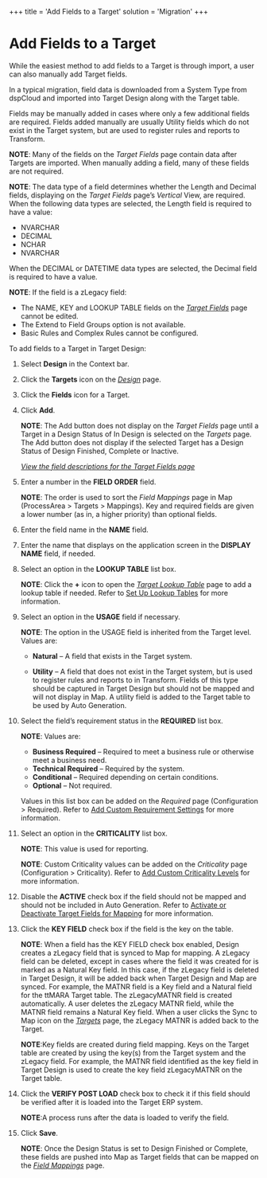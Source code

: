 +++
title = 'Add Fields to a Target'
solution = 'Migration'
+++

# Add Fields to a Target

While the easiest method to add fields to a Target is through import, a
user can also manually add Target fields.

In a typical migration, field data is downloaded from a System Type from
dspCloud and imported into Target Design along with the Target table.

Fields may be manually added in cases where only a few additional fields
are required. Fields added manually are usually Utility fields which do
not exist in the Target system, but are used to register rules and
reports to Transform.

**NOTE**: Many of the fields on the
<span style="font-style: italic;">Target Fields</span> page contain data
after Targets are imported. When manually adding a field, many of these
fields are not required.

<span style="font-weight: bold;">NOTE</span>: The data type of a field
determines whether the Length and Decimal fields, displaying on the
<span style="font-style: italic;">Target Fields</span> page’s
<span style="font-style: italic;">Vertical</span> View, are required.
When the following data types are selected, the Length field is required
to have a value:

  - NVARCHAR
  - DECIMAL
  - NCHAR
  - NVARCHAR

When the DECIMAL or DATETIME data types are selected, the Decimal field
is required to have a value.

<span style="font-weight: bold;">NOTE</span>: If the field is a zLegacy
field:

  - The NAME, KEY and LOOKUP TABLE fields on the
    <span style="font-style: italic;">[Target
    Fields](../Page_Desc/Target_Fields_H_Target_Design.htm)</span> page
    cannot be edited.
  - The Extend to Field Groups option is not available.
  - Basic Rules and Complex Rules cannot be configured.

To add fields to a Target in Target Design:

1.  Select **Design** in the Context bar.

2.  Click the <span style="font-weight: bold;">Targets</span> icon on
    the *[Design](../Page_Desc/Design.htm)* page.

3.  Click the **Fields** icon for a Target.

4.  Click **Add**.
    
    **NOTE**: The Add button does not display on the *Target Fields*
    page until a Target in a Design Status of In Design is selected on
    the *Targets* page. The Add button does not display if the selected
    Target has a Design Status of Design Finished, Complete or Inactive.
    
    *[View the field descriptions for the Target Fields
    page](../Page_Desc/Target_Fields_H_Target_Design.htm)*

5.  Enter a number in the <span style="font-weight: bold;">FIELD
    ORDER</span> field.
    
    **NOTE**: The order is used to sort the
    <span style="text-indent: -60px;font-style: italic;">Field
    Mappings</span><span style="text-indent: -60px;"> page in Map
    (ProcessArea \> Targets \> Mappings). Key and required fields are
    given a lower number (as in, a higher priority) than optional
    fields.</span>

6.  Enter the field name in the **NAME** field.

7.  Enter the name that displays on the application screen in the
    <span style="font-weight: bold;">DISPLAY NAME</span> field, if
    needed.

8.  Select an option in the **LOOKUP TABLE** list box.
    
    **NOTE**: Click the **+** icon to open the *[Target Lookup
    Table](../Page_Desc/Target_Lookup_Table_H.htm)* page to add a lookup
    table if needed. Refer to [Set Up Lookup
    Tables](Set_up_a_Simple_Lookup_Table.htm) for more information.

9.  Select an option in the
    <span style="font-weight: bold;">USAGE</span> field if necessary.
    
    **NOTE**: The option in the USAGE field is inherited from the Target
    level. Values are:
    
      - **Natural** – A field that exists in the Target system.
    
      - **Utility** – A field that does not exist in the Target system,
        but is used to register rules and reports to in Transform.
        Fields of this type should be captured in Target Design but
        should not be mapped and will not display in Map. A utility
        field is added to the Target table to be used by Auto
        Generation.

10. Select the field’s requirement status in the **REQUIRED** list box.
    
    **NOTE**: Values are:
    
      - **Business Required** – Required to meet a business rule or
        otherwise meet a business need.
      - **Technical Required** – Required by the system.
      - **Conditional** – Required depending on certain conditions.
      - **Optional** – Not required.
    
    Values in this list box can be added on the
    <span style="font-style: italic;">Required</span> page
    (Configuration \> Required). Refer to [Add Custom Requirement
    Settings](../Config/Add_Custom_Requirement_Settings.htm) for more
    information.

11. Select an option in the **CRITICALITY** list box.
    
    **NOTE**: This value is used for reporting.
    
    **NOTE**: Custom Criticality values can be added on the
    <span style="font-style: italic;">Criticality</span> page
    (Configuration \> Criticality). Refer to [Add Custom Criticality
    Levels](../Config/Add_Custom_Criticality_Levels.htm) for more
    information.

12. Disable the **ACTIVE** check box if the field should not be mapped
    and should not be included in Auto Generation. Refer to [Activate or
    Deactivate Target Fields for Mapping](Activate_Fields_for_Map.htm)
    for more information.

13. Click the **KEY FIELD** check box if the field is the key on the
    table.
    
    **NOTE**: When a field has the KEY FIELD check box enabled, Design
    creates a zLegacy field that is synced to Map for mapping. A zLegacy
    field can be deleted, except in cases where the field it was created
    for is marked as a Natural Key field. In this case, if the zLegacy
    field is deleted in Target Design, it will be added back when Target
    Design and Map are synced. For example, the MATNR field is a Key
    field and a Natural field for the ttMARA Target table. The
    zLegacyMATNR field is created automatically. A user deletes the
    zLegacy MATNR field, while the MATNR field remains a Natural Key
    field. When a user clicks the Sync to Map icon on the
    *[Targets](../Page_Desc/Targets_H_Design.htm)* page, the zLegacy
    MATNR is added back to the Target.
    
    **NOTE**:Key fields are created during field mapping. Keys on the
    Target table are created by using the key(s) from the Target system
    and the zLegacy field. For example, the MATNR field identified as
    the key field in Target Design is used to create the key field
    zLegacyMATNR on the Target table.

14. Click the **VERIFY POST LOAD** check box to check it if this field
    should be verified after it is loaded into the Target ERP system.
    
    **NOTE**:A process runs after the data is loaded to verify the
    field.

15. Click **Save**.
    
    **NOTE**: Once the Design Status is set to Design Finished or
    Complete, these fields are pushed into Map as Target fields that can
    be mapped on the *[Field
    Mappings](../../Map/Page_Desc/Field_Mappings_H.htm)* page.
